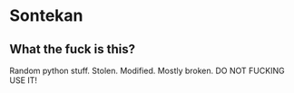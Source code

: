 Sontekan
========

What the fuck is this?
----------------------

Random python stuff. Stolen. Modified. Mostly broken. DO NOT FUCKING USE IT!


